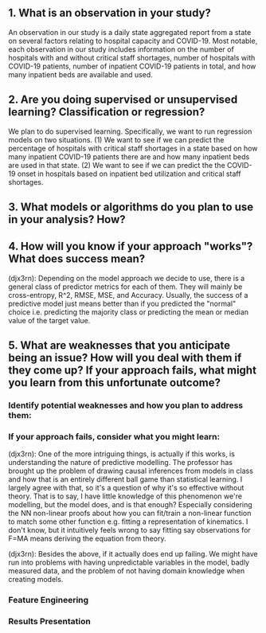 ## 1. What is an observation in your study?
An observation in our study is a daily state aggregated report from a state on several factors relating to hospital capacity and COVID-19. Most notable, each observation in our study includes information on the number of hospitals with and without critical staff shortages, number of hospitals with COVID-19 patients, number of inpatient COVID-19 patients in total, and how many inpatient beds are available and used. 

## 2. Are you doing supervised or unsupervised learning? Classification or regression?
We plan to do supervised learning. Specifically, we want to run regression models on two situations. (1) We want to see if we can predict the percentage of hospitals with critical staff shortages in a state based on how many inpatient COVID-19 patients there are and how many inpatient beds are used in that state. (2) We want to see if we can predict the the COVID-19 onset in hospitals based on inpatient bed utilization and critical staff shortages. 

## 3. What models or algorithms do you plan to use in your analysis? How?

## 4. How will you know if your approach "works"? What does success mean?

(djx3rn): Depending on the model approach we decide to use, there is a general class of predictor metrics for each of them. They will mainly be cross-entropy, R^2, RMSE, MSE, and Accuracy. Usually, the success of a predictive model just means better than if you predicted the "normal" choice i.e. predicting the majority class or predicting the mean or median value of the target value.

## 5. What are weaknesses that you anticipate being an issue? How will you deal with them if they come up? If your approach fails, what might you learn from this unfortunate outcome?

### Identify potential weaknesses and how you plan to address them:


### If your approach fails, consider what you might learn:

(djx3rn): One of the more intriguing things, is actually if this works, is understanding the nature of predictive modelling. The professor has brought up the problem of drawing causal inferences from models in class and how that is an entirely different ball game than statistical learning. I largely agree with that, so it's a question of why it's so effective without theory. That is to say, I have little knowledge of this phenomenon we're modelling, but the model does, and is that enough? Especially considering the NN non-linear proofs about how you can fit/train a non-linear function to match some other function e.g. fitting a representation of kinematics. I don't know, but it intuitively feels wrong to say fitting say observations for F=MA means deriving the equation from theory.

(djx3rn): Besides the above, if it actually does end up failing. We might have run into problems with having unpredictable variables in the model, badly measured data, and the problem of not having domain knowledge when creating models.

### Feature Engineering

### Results Presentation